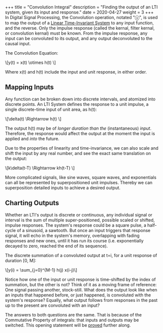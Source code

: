+++
title = "Convolution Integral" 
description = "Finding the output of an LTI system, given its input and response."
date = 2020-04-27
weight = 3
+++
In Digital Signal Processing, the Convolution operation, notated "ⓧ", is used to map the output of a [Linear Time-Invariant System](/engd/dsp/lti) to any input function, and the reverse. Only the impulse response (called the kernal, filter kernal, or convolution kernal) must be known. From the impulse response, any input can be convoluted to its output, and any output deconvoluted to the causal input. 

The Convolution Equation: 

\\[y(t) = x(t) \otimes h(t) \\]

Where x(t) and h(t) include the input and unit response, in either order. 

## Mapping Inputs
Any function can be broken down into discrete intervals, and atomized into discrete points. An LTI System defines the response to a unit impulse, a single discrete-time input of unit area, as h(t): 

\\[\delta(t) \Rightarrow h(t) \\]

The output h(t) may be of <em>longer duration than the</em> (instantaneous) <em>input</em>. Therefore, the response would affect the output at the moment the input is applied and <em>into</em> the future. 
 
Due to the properties of linearity and time-invariance, we can also scale and shift the input by any real number, and see the exact same translation on the output: 

\\[k\delta(t-T) \Rightarrow kh(t-T) \\]

More complicated signals, like sine waves, square waves, and exponentials can all be represented by superpositioned unit impulses. Thereby we can superposition detailed inputs to achieve a desired output. 

## Charting Outputs 
Whether an LTI's output is discrete or continuous, any individual signal or interval is the sum of multiple super-positioned, possible scaled or shifted, impulse responses. The system's response could be a square pulse, a half-cycle of a sinusoid, a sawtooth. But once an input triggers that response signal, it will echo in the system's memory, overlapping with fading responses and new ones, until it has run its course (i.e. exponentially decayed to zero, reached the end of its sequence). 

The discrete summation of a convoluted output at t=i, for a unit response of duration [0, M]: 

\\[y(i) = \sum_{j=0}^{M-1} h(j) x(i-j)\\]

Notice how one of the input or unit response is time-shifted by the index of summation, but the other is not? Think of it as a moving frame of reference: One signal passing another, stock-still. What does the output look like when an inputs that happened before, or just happened, is convoluted with the system's response? Equally, what output follows from responses in the past up to the present are convoluted with an input? 

The answers to both questions are the same. That is because of the Commutative Property of integrals: that inputs and outputs may be switched. This opening statement will be [proved](#commutative-property) further along. 